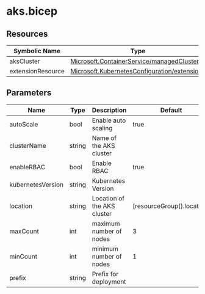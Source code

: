 # aks.bicep

## Resources

| Symbolic Name | Type | Description |
| --- | --- | --- |
| aksCluster | [Microsoft.ContainerService/managedClusters](https://learn.microsoft.com/en-us/azure/templates/microsoft.containerservice/managedclusters) |  |
| extensionResource | [Microsoft.KubernetesConfiguration/extensions](https://learn.microsoft.com/en-us/azure/templates/microsoft.kubernetesconfiguration/extensions) |  |

## Parameters

| Name | Type | Description | Default |
| --- | --- | --- | --- |
| autoScale | bool | Enable auto scaling | true |
| clusterName | string | Name of the AKS cluster |  |
| enableRBAC | bool | Enable RBAC | true |
| kubernetesVersion | string | Kubernetes Version |  |
| location | string | Location of the AKS cluster | [resourceGroup().location] |
| maxCount | int | maximum number of nodes | 3 |
| minCount | int | minimum number of nodes | 1 |
| prefix | string | Prefix for deployment |  |
